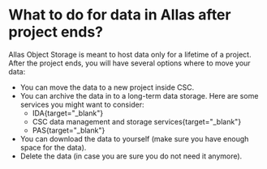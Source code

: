 # What to do for data in Allas after project ends?

Allas Object Storage is meant to host data only for a lifetime of a project. After the project ends, you will have several options where to move your data:

* You can move the data to a new project inside CSC.
* You can archive the data in to a long-term data storage. Here are some services you might want to consider:
    * IDA{target="_blank"}
    * CSC data management and storage services{target="_blank"}
    * PAS{target="_blank"}
* You can download the data to yourself (make sure you have enough space for the data).
* Delete the data (in case you are sure you do not need it anymore).
